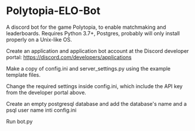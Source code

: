 # Polytopia-ELO-Bot
A discord bot for the game Polytopia, to enable matchmaking and leaderboards.
Requires Python 3.7+, Postgres, probably will only install properly on a Unix-like OS.

Create an application and application bot account at the Discord developer portal: https://discord.com/developers/applications

Make a copy of config.ini and server_settings.py using the example template files.

Change the required settings inside config.ini, which include the API key from the developer portal above.

Create an empty postgresql database and add the database's name and a psql user name inti config.ini

Run bot.py 
